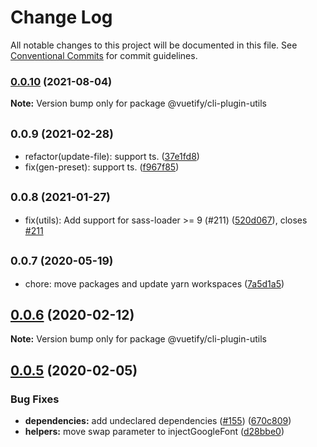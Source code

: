 # Change Log

All notable changes to this project will be documented in this file.
See [Conventional Commits](https://conventionalcommits.org) for commit guidelines.

### [0.0.10](https://github.com/vuetifyjs/vue-cli-plugins/compare/@vuetify/cli-plugin-utils@0.0.9...@vuetify/cli-plugin-utils@0.0.10) (2021-08-04)

**Note:** Version bump only for package @vuetify/cli-plugin-utils





## <small>0.0.9 (2021-02-28)</small>

* refactor(update-file): support ts. ([37e1fd8](https://github.com/vuetifyjs/vue-cli-plugins/commit/37e1fd8))
* fix(gen-preset): support ts. ([f967f85](https://github.com/vuetifyjs/vue-cli-plugins/commit/f967f85))





## <small>0.0.8 (2021-01-27)</small>

* fix(utils): Add support for sass-loader >= 9 (#211) ([520d067](https://github.com/vuetifyjs/vue-cli-plugins/commit/520d067)), closes [#211](https://github.com/vuetifyjs/vue-cli-plugins/issues/211)





## <small>0.0.7 (2020-05-19)</small>

* chore: move packages and update yarn workspaces ([7a5d1a5](https://github.com/vuetifyjs/vue-cli-plugins/commit/7a5d1a5))





## [0.0.6](https://github.com/vuetifyjs/vue-cli-plugins/compare/@vuetify/cli-plugin-utils@0.0.5...@vuetify/cli-plugin-utils@0.0.6) (2020-02-12)

**Note:** Version bump only for package @vuetify/cli-plugin-utils





## [0.0.5](https://github.com/vuetifyjs/vue-cli-plugins/compare/@vuetify/cli-plugin-utils@0.0.4...@vuetify/cli-plugin-utils@0.0.5) (2020-02-05)


### Bug Fixes

* **dependencies:** add undeclared dependencies ([#155](https://github.com/vuetifyjs/vue-cli-plugins/issues/155)) ([670c809](https://github.com/vuetifyjs/vue-cli-plugins/commit/670c809faff076a30d0169e7499323ccc1d8f876))
* **helpers:** move swap parameter to injectGoogleFont ([d28bbe0](https://github.com/vuetifyjs/vue-cli-plugins/commit/d28bbe0f5009e706c7016483d46cbc6585541dc1))
